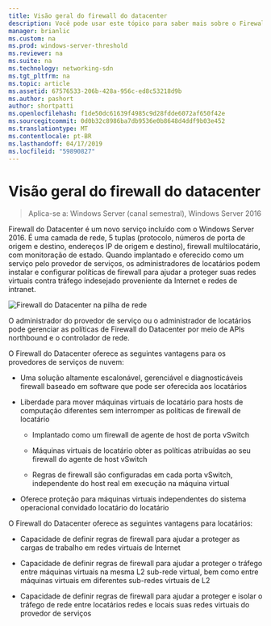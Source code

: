 ```yaml
---
title: Visão geral do firewall do datacenter
description: Você pode usar este tópico para saber mais sobre o Firewall do Datacenter, que é uma camada de rede, 5 tuplas (números de porta de protocolo, origem e destino, endereços IP de origem e destino), firewall multilocatário, com monitoração de estado no Windows Server 2016.
manager: brianlic
ms.custom: na
ms.prod: windows-server-threshold
ms.reviewer: na
ms.suite: na
ms.technology: networking-sdn
ms.tgt_pltfrm: na
ms.topic: article
ms.assetid: 67576533-206b-428a-956c-ed8c53218d9b
ms.author: pashort
author: shortpatti
ms.openlocfilehash: f1de50dc61639f4985c9d28fdde6072af650f42e
ms.sourcegitcommit: 0d0b32c8986ba7db9536e0b8648d4ddf9b03e452
ms.translationtype: MT
ms.contentlocale: pt-BR
ms.lasthandoff: 04/17/2019
ms.locfileid: "59890827"
---
```

# <a name="datacenter-firewall-overview"></a>Visão geral do firewall do datacenter

>Aplica-se a: Windows Server (canal semestral), Windows Server 2016

Firewall do Datacenter é um novo serviço incluído com o Windows Server 2016. É uma camada de rede, 5 tuplas (protocolo, números de porta de origem e destino, endereços IP de origem e destino), firewall multilocatário, com monitoração de estado. Quando implantado e oferecido como um serviço pelo provedor de serviços, os administradores de locatários podem instalar e configurar políticas de firewall para ajudar a proteger suas redes virtuais contra tráfego indesejado proveniente da Internet e redes de intranet.  
  
![Firewall do Datacenter na pilha de rede](../../../media/Datacenter-Firewall-Overview/MultitenantFirewallOverview2.png)  
  
O administrador do provedor de serviço ou o administrador de locatários pode gerenciar as políticas de Firewall do Datacenter por meio de APIs northbound e o controlador de rede.  
  
O Firewall do Datacenter oferece as seguintes vantagens para os provedores de serviços de nuvem:  
  
-   Uma solução altamente escalonável, gerenciável e diagnosticáveis firewall baseado em software que pode ser oferecida aos locatários  
  
-   Liberdade para mover máquinas virtuais de locatário para hosts de computação diferentes sem interromper as políticas de firewall de locatário  
  
    -   Implantado como um firewall de agente de host de porta vSwitch  
  
    -   Máquinas virtuais de locatário obter as políticas atribuídas ao seu firewall do agente de host vSwitch  
  
    -   Regras de firewall são configuradas em cada porta vSwitch, independente do host real em execução na máquina virtual  
  
-   Oferece proteção para máquinas virtuais independentes do sistema operacional convidado locatário do locatário  
  
O Firewall do Datacenter oferece as seguintes vantagens para locatários:  
  
-   Capacidade de definir regras de firewall para ajudar a proteger as cargas de trabalho em redes virtuais de Internet  
  
-   Capacidade de definir regras de firewall para ajudar a proteger o tráfego entre máquinas virtuais na mesma L2 sub-rede virtual, bem como entre máquinas virtuais em diferentes sub-redes virtuais de L2  
  
-   Capacidade de definir regras de firewall para ajudar a proteger e isolar o tráfego de rede entre locatários redes e locais suas redes virtuais do provedor de serviços  
  


